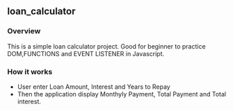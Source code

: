 ## loan_calculator
### Overview
This is a simple loan calculator project. Good for beginner to practice DOM,FUNCTIONS and EVENT LISTENER in Javascript.
### How it works
- User enter Loan Amount, Interest and Years to Repay
- Then the application display Monthyly Payment, Total Payment and Total interest.
 